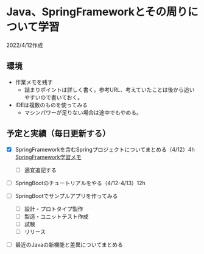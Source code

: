 # Java、SpringFrameworkとその周りについて学習

2022/4/12作成

## 環境

- 作業メモを残す
  - 詰まりポイントは詳しく書く。参考URL、考えていたことは後から追いやすいので書いておく。
- IDEは複数のものを使ってみる
  - マシンパワーが足りない場合は途中でもやめる。

## 予定と実績（毎日更新する）

- [x] SpringFrameworkを含むSpringプロジェクトについてまとめる（4/12）4h  
  [SpringFramework学習メモ](https://github.com/hawkskf/work-memo-java-spring/blob/master/springframework-memo.md)
  - [ ] 適宜追記する
- [ ] SpringBootのチュートリアルをやる（4/12-4/13）12h
  
- [ ] SpringBootでサンプルアプリを作ってみる
  - [ ] 設計・プロトタイプ製作
  - [ ] 製造・ユニットテスト作成
  - [ ] 試験
  - [ ] リリース
- [ ] 最近のJavaの新機能と差異についてまとめる







